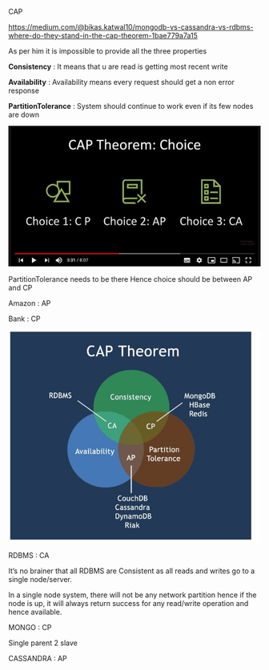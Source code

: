 CAP

https://medium.com/@bikas.katwal10/mongodb-vs-cassandra-vs-rdbms-where-do-they-stand-in-the-cap-theorem-1bae779a7a15


As per him it is impossible to provide all the three properties

**Consistency** : It means that u are read is getting most recent write

**Availability** : Availability means every request should get a non error response

**PartitionTolerance** : System should continue to work even if its few nodes are down

![DFS](./CAP1.JPG)


PartitionTolerance needs to be there
Hence choice should be between AP and CP

Amazon : AP

Bank : CP

![DFS](./DB.JPG)

RDBMS : CA

It’s no brainer that all RDBMS are Consistent as all reads and writes go to a single node/server.

In a single node system, there will not be any network partition hence if the node is up, it will always return success for any read/write operation and hence available.
 
MONGO : CP

Single parent 2 slave

CASSANDRA : AP
 